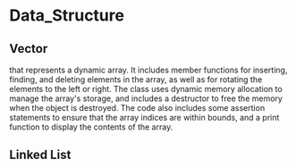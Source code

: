 # Data_Structure

## Vector
that represents a dynamic array. It includes member functions for inserting, finding, and deleting elements in the array, as well as for rotating the elements to the left or right. The class uses dynamic memory allocation to manage the array's storage, and includes a destructor to free the memory when the object is destroyed. The code also includes some assertion statements to ensure that the array indices are within bounds, and a print function to display the contents of the array.



## Linked List
